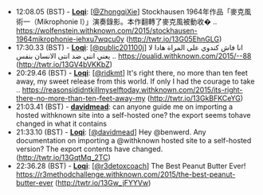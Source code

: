 * <a id="12:08.05">12:08.05 (BST)</a> - __[Loqi](https://github.com/Loqi)__: [<a href="https://twitter.com/ZhongqiXie">@ZhongqiXie</a>] Stockhausen 1964年作品「麥克風術一（Mikrophonie I）」演奏錄影。本作翻轉了麥克風被動收� .. https://wolfenstein.withknown.com/2015/stockhausen-1964mikrophonie-iehxu7wqcu0y (http://twtr.io/13G05EhnGLG)
* <a id="17:30.33">17:30.33 (BST)</a> - __[Loqi](https://github.com/Loqi)__: [<a href="https://twitter.com/public201100j">@public201100j</a>] انا فاش كندوي على المراة هادا لا يعني انني ضد انتى الانسان بنفس .. https://oualid.withknown.com/2015/--88 (http://twtr.io/13GV4bVKKbZ)
* <a id="20:29.46">20:29.46 (BST)</a> - __[Loqi](https://github.com/Loqi)__: [<a href="https://twitter.com/ridkmt">@ridkmt</a>] It's right there, no more than ten feet away, my sweet release from this world. If only I had the courage to take .. https://reasonsididntkillmyselftoday.withknown.com/2015/its-right-there-no-more-than-ten-feet-away-my (http://twtr.io/13GkBFKCeYG)
* <a id="21:03.41">21:03.41 (BST)</a> - __[davidmead](https://github.com/davidmead)__: can anyone guide me on importing a hosted withknown site into a self-hosted one? the export seems tohave changed in what it contains
* <a id="21:33.10">21:33.10 (BST)</a> - __[Loqi](https://github.com/Loqi)__: [<a href="https://twitter.com/davidmead">@davidmead</a>] Hey @benwerd. Any documentation on importing a @withknown hosted site to a self-hosted version? The export contents have changed. (http://twtr.io/13GqtMq_2TC)
* <a id="22:36.28">22:36.28 (BST)</a> - __[Loqi](https://github.com/Loqi)__: [<a href="https://twitter.com/r3detoxcoach">@r3detoxcoach</a>] The Best Peanut Butter Ever! https://r3methodchallenge.withknown.com/2015/the-best-peanut-butter-ever (http://twtr.io/13Gw_jFYYVw)
